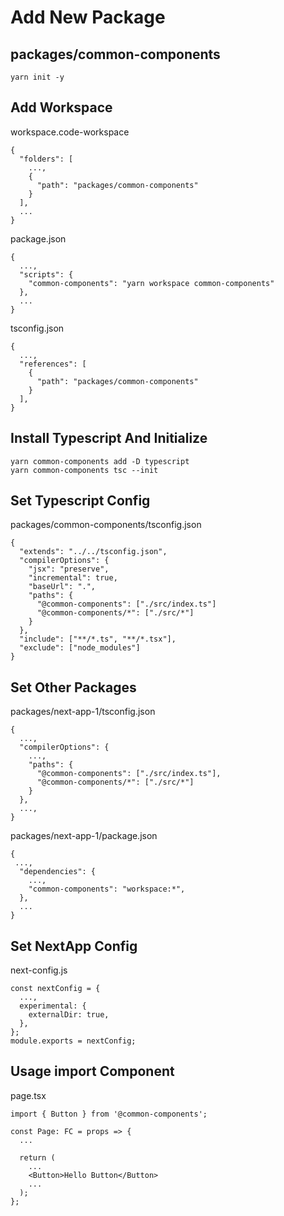 # Add New Package

## packages/common-components

```
yarn init -y
```

## Add Workspace

workspace.code-workspace

```
{
  "folders": [
    ...,
    {
      "path": "packages/common-components"
    }
  ],
  ...
}
```

package.json

```
{
  ...,
  "scripts": {
    "common-components": "yarn workspace common-components"
  },
  ...
}
```

tsconfig.json

```
{
  ...,
  "references": [
    {
      "path": "packages/common-components"
    }
  ],
}
```

## Install Typescript And Initialize

```
yarn common-components add -D typescript
yarn common-components tsc --init
```

## Set Typescript Config

packages/common-components/tsconfig.json

```
{
  "extends": "../../tsconfig.json",
  "compilerOptions": {
    "jsx": "preserve",
    "incremental": true,
    "baseUrl": ".",
    "paths": {
      "@common-components": ["./src/index.ts"]
      "@common-components/*": ["./src/*"]
    }
  },
  "include": ["**/*.ts", "**/*.tsx"],
  "exclude": ["node_modules"]
}

```

## Set Other Packages

packages/next-app-1/tsconfig.json

```
{
  ...,
  "compilerOptions": {
    ...,
    "paths": {
      "@common-components": ["./src/index.ts"],
      "@common-components/*": ["./src/*"]
    }
  },
  ...,
}
```

packages/next-app-1/package.json

```
{
 ...,
  "dependencies": {
    ...,
    "common-components": "workspace:*",
  },
  ...
}
```

## Set NextApp Config

next-config.js

```
const nextConfig = {
  ...,
  experimental: {
    externalDir: true,
  },
};
module.exports = nextConfig;

```

## Usage import Component

page.tsx

```
import { Button } from '@common-components';

const Page: FC = props => {
  ...

  return (
    ...
    <Button>Hello Button</Button>
    ...
  );
};

```
